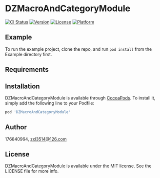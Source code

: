 # DZMacroAndCategoryModule

[![CI Status](https://img.shields.io/travis/176840964/DZMacroAndCategoryModule.svg?style=flat)](https://travis-ci.org/176840964/DZMacroAndCategoryModule)
[![Version](https://img.shields.io/cocoapods/v/DZMacroAndCategoryModule.svg?style=flat)](https://cocoapods.org/pods/DZMacroAndCategoryModule)
[![License](https://img.shields.io/cocoapods/l/DZMacroAndCategoryModule.svg?style=flat)](https://cocoapods.org/pods/DZMacroAndCategoryModule)
[![Platform](https://img.shields.io/cocoapods/p/DZMacroAndCategoryModule.svg?style=flat)](https://cocoapods.org/pods/DZMacroAndCategoryModule)

## Example

To run the example project, clone the repo, and run `pod install` from the Example directory first.

## Requirements

## Installation

DZMacroAndCategoryModule is available through [CocoaPods](https://cocoapods.org). To install
it, simply add the following line to your Podfile:

```ruby
pod 'DZMacroAndCategoryModule'
```

## Author

176840964, zxl3514@126.com

## License

DZMacroAndCategoryModule is available under the MIT license. See the LICENSE file for more info.
